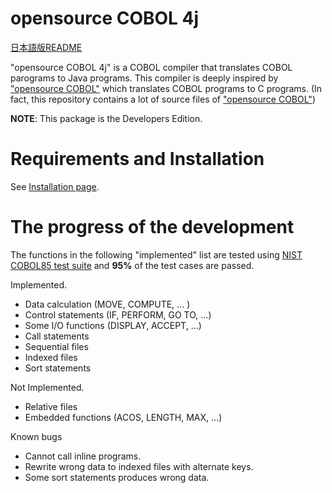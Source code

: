 # opensource COBOL 4j

[日本語版README](https://github.com/opensourcecobol/opensourcecobol4j/blob/develop/README_JP.md)

"opensource COBOL 4j" is a COBOL compiler that translates COBOL parograms to Java programs.
This compiler is deeply inspired by ["opensource COBOL"](https://github.com/opensourcecobol/opensource-cobol) which translates COBOL programs to C programs.
(In fact, this repository contains a lot of source files of ["opensource COBOL"](https://github.com/opensourcecobol/opensource-cobol))

**NOTE**: This package is the Developers Edition.

# Requirements and Installation

See [Installation page](https://github.com/opensourcecobol/opensourcecobol4j/wiki/Installation).


# The progress of the development

The functions in the following "implemented" list are tested using [NIST COBOL85 test suite](https://www.itl.nist.gov/div897/ctg/cobol_form.htm)
and **95%** of the test cases are passed.

Implemented.

* Data calculation (MOVE, COMPUTE, ... )
* Control statements (IF, PERFORM, GO TO, ...)
* Some I/O functions (DISPLAY, ACCEPT, ...)
* Call statements
* Sequential files
* Indexed files
* Sort statements

Not Implemented.

* Relative files
* Embedded functions (ACOS, LENGTH, MAX, ...)

Known bugs

* Cannot call inline programs.
* Rewrite wrong data to indexed files with alternate keys.
* Some sort statements produces wrong data.
